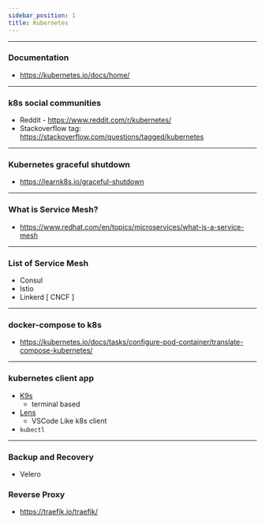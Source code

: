 ```yaml
---
sidebar_position: 1
title: Kubernetes
---
```


---
### Documentation

- https://kubernetes.io/docs/home/

----
### k8s social communities

- Reddit - https://www.reddit.com/r/kubernetes/
- Stackoverflow tag: https://stackoverflow.com/questions/tagged/kubernetes



----
### Kubernetes graceful shutdown
- https://learnk8s.io/graceful-shutdown

----
### What is Service Mesh?
- https://www.redhat.com/en/topics/microservices/what-is-a-service-mesh

----
### List of Service Mesh

- Consul
- Istio
- Linkerd [ CNCF ]

----
### docker-compose to k8s
- https://kubernetes.io/docs/tasks/configure-pod-container/translate-compose-kubernetes/

----
### kubernetes client app
- [K9s](https://k9scli.io/)
  - terminal based 
- [Lens](https://github.com/lensapp/lens)
  - VSCode Like k8s client
- `kubectl`

----
### Backup and Recovery
- Velero

### Reverse Proxy
- https://traefik.io/traefik/
